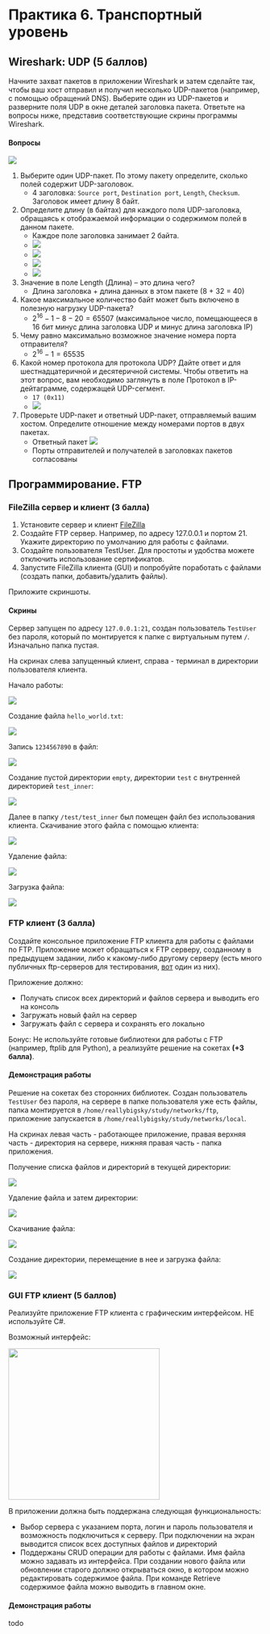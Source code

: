 # Практика 6. Транспортный уровень

## Wireshark: UDP (5 баллов)
Начните захват пакетов в приложении Wireshark и затем сделайте так, чтобы ваш хост отправил и
получил несколько UDP-пакетов (например, с помощью обращений DNS).
Выберите один из UDP-пакетов и разверните поля UDP в окне деталей заголовка пакета.
Ответьте на вопросы ниже, представив соответствующие скрины программы Wireshark.

#### Вопросы

![](image.png)

1. Выберите один UDP-пакет. По этому пакету определите, сколько полей содержит UDP-заголовок.
   - 4 заголовка: `Source port`, `Destination port`, `Length`, `Checksum`. Заголовок имеет длину 8 байт.
2. Определите длину (в байтах) для каждого поля UDP-заголовка, обращаясь к отображаемой
   информации о содержимом полей в данном пакете.
   - Каждое поле заголовка занимает 2 байта.
   - ![](images/image-1.png)
   - ![](images/image-2.png)
   - ![](images/image-3.png)
   - ![](images/image-4.png)
3. Значение в поле Length (Длина) – это длина чего?
   - Длина заголовка + длина данных в этом пакете (8 + 32 = 40)
4. Какое максимальное количество байт может быть включено в полезную нагрузку UDP-пакета?
   - $2^{16}-1-8-20 = 65507$ (максимальное число, помещающееся в 16 бит минус длина заголовка UDP и минус длина заголовка IP)
5. Чему равно максимально возможное значение номера порта отправителя?
   - $2^{16}-1 = 65535$ 
6. Какой номер протокола для протокола UDP? Дайте ответ и для шестнадцатеричной и
   десятеричной системы. Чтобы ответить на этот вопрос, вам необходимо заглянуть в поле
   Протокол в IP-дейтаграмме, содержащей UDP-сегмент.
   - `17 (0x11)`
   - ![](images/image-5.png)
7. Проверьте UDP-пакет и ответный UDP-пакет, отправляемый вашим хостом. Определите
   отношение между номерами портов в двух пакетах.
   - Ответный пакет ![](images/image-6.png)
   - Порты отправителей и получателей в заголовках пакетов согласованы

## Программирование. FTP

### FileZilla сервер и клиент (3 балла)
1. Установите сервер и клиент [FileZilla](https://filezilla.ru/get)
2. Создайте FTP сервер. Например, по адресу 127.0.0.1 и портом 21. 
   Укажите директорию по умолчанию для работы с файлами.
3. Создайте пользователя TestUser. Для простоты и удобства можете отключить использование сертификатов.
4. Запустите FileZilla клиента (GUI) и попробуйте поработать с файлами (создать папки,
добавить/удалить файлы).

Приложите скриншоты.

#### Скрины

Сервер запущен по адресу `127.0.0.1:21`, создан пользователь `TestUser` без пароля, который по монтируется к папке с виртуальным путем `/`. Изначально папка пустая.

На скринах слева запущенный клиент, справа - терминал в директории пользователя клиента.

Начало работы: 

![](images/image-7.png)

Создание файла `hello_world.txt`:

![](images/image-8.png)

Запись `1234567890` в файл:

![](images/image-9.png)

Создание пустой директории `empty`, директории `test` с внутренней директорией `test_inner`:

![](images/image-10.png)

Далее в папку `/test/test_inner` был помещен файл без использования клиента. Скачивание этого файла с помощью клиента:

![](images/image-11.png)

Удаление файла:

![](images/image-12.png)

Загрузка файла:

![](images/image-13.png)

### FTP клиент (3 балла)
Создайте консольное приложение FTP клиента для работы с файлами по FTP. Приложение может
обращаться к FTP серверу, созданному в предыдущем задании, либо к какому-либо другому серверу 
(есть много публичных ftp-серверов для тестирования, [вот](https://dlptest.com/ftp-test/) один из них).

Приложение должно:
- Получать список всех директорий и файлов сервера и выводить его на консоль
- Загружать новый файл на сервер
- Загружать файл с сервера и сохранять его локально

Бонус: Не используйте готовые библиотеки для работы с FTP (например, ftplib для Python), а реализуйте решение на сокетах **(+3 балла)**.

#### Демонстрация работы

Решение на сокетах без сторонних библиотек. Создан пользователь `TestUser` без пароля, на сервере в папке пользователя уже есть файлы, папка монтируется в `/home/reallybigsky/study/networks/ftp`, приложение запускается в `/home/reallybigsky/study/networks/local`.

На скринах левая часть - работающее приложение, правая верхняя часть - директория на сервере, нижняя правая часть - папка приложения.

Получение списка файлов и директорий в текущей директории:

![](images/image-14.png)

Удаление файла и затем директории:

![](images/image-15.png)

Скачивание файла:

![](images/image-16.png)

Создание директории, перемещение в нее и загрузка  файла:

![](images/image-17.png)

### GUI FTP клиент (5 баллов)
Реализуйте приложение FTP клиента с графическим интерфейсом. НЕ используйте C#.

Возможный интерфейс:

<img src="images/example-ftp-gui.png" width=300 />

В приложении должна быть поддержана следующая функциональность:
- Выбор сервера с указанием порта, логин и пароль пользователя и возможность
подключиться к серверу. При подключении на экран выводится список всех доступных
файлов и директорий
- Поддержаны CRUD операции для работы с файлами. Имя файла можно задавать из
интерфейса. При создании нового файла или обновлении старого должно открываться
окно, в котором можно редактировать содержимое файла. При команде Retrieve
содержимое файла можно выводить в главном окне.

#### Демонстрация работы
todo
